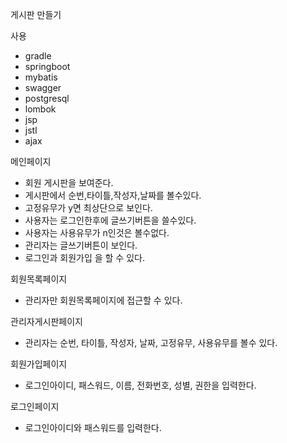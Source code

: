 게시판 만들기

사용
- gradle
- springboot
- mybatis
- swagger
- postgresql
- lombok
- jsp
- jstl
- ajax

메인페이지 
- 회원 게시판을 보여준다.
- 게시판에서 순번,타이틀,작성자,날짜를 볼수있다.
- 고정유무가 y면 최상단으로 보인다.
- 사용자는 로그인한후에 글쓰기버튼을 쓸수있다.
- 사용자는 사용유무가 n인것은 볼수없다.
- 관리자는 글쓰기버튼이 보인다.
- 로그인과 회원가입 을 할 수 있다.

회원목록페이지
- 관리자만 회원목록페이지에 접근할 수 있다.

관리자게시판페이지
- 관리자는 순번, 타이틀, 작성자, 날짜, 고정유무, 사용유무를 볼수 있다.

회원가입페이지
- 로그인아이디, 패스워드, 이름, 전화번호, 성별, 권한을 입력한다.

로그인페이지
- 로그인아이디와 패스워드를 입력한다.

